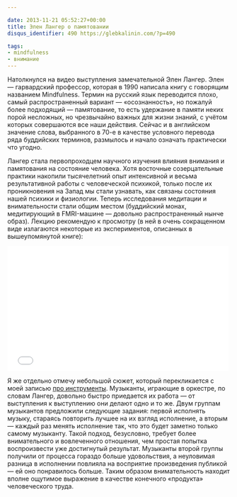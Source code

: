```yaml
---

date: 2013-11-21 05:52:27+00:00
title: Элен Лангер о памятовании
disqus_identifier: 490 https://glebkalinin.com/?p=490

tags:
- mindfulness
- внимание
---
```


Натолкнулся на видео выступления замечательной Элен Лангер. Элен — гарвардский профессор, которая в 1990 написала книгу с говорящим названием Mindfulness. Термин на русский язык переводится плохо, самый распространенный вариант — «осознанность», но пожалуй более подходящий — памятование, то есть удержание в памяти неких порой несложных, но чрезвычайно важных для жизни знаний, с учётом которых совершаются все наши действия. Сейчас и в английском значение слова, выбранного в 70-е в качестве условного перевода ряда буддийских терминов, размылось и начало означать практически что угодно. 

Лангер стала первопроходцем научного изучения влияния внимания и памятования на состояние человека. Хотя восточные созерцательные практики накопили тысячелетний опыт интенсивной и весьма результативной работы с человеческой психикой, только после их проникновения на Запад мы стали узнавать, как связаны состояния нашей психики и физиологии. Теперь исследования медитации и внимательности стали общим местом (буддийский монах, медитирующий в FMRI-машине — довольно распространенный нынче образ). Лекцию рекомендую к просмотру  (в ней в очень сокращенном виде излагаются некоторые из экспериментов, описанных в вышеупомянутой книге):

<iframe src="//player.vimeo.com/video/78269999?title=0&amp;byline=0&amp;portrait=0&amp;color=3d96d2" width="500" height="281" frameborder="0" webkitallowfullscreen mozallowfullscreen allowfullscreen></iframe>

Я же отдельно отмечу небольшой сюжет, который перекликается с моей записью <a href="https://glebkalinin.com/tools/" title="Об инструментах">про инструменты</a>. Музыканты, играющие в оркестре, по словам Лангер, довольно быстро приедается их работа — от выступления к выступлению они делают одно и то же. Двум группам музыкантов предложили следующие задания: первой исполнять музыку, стараясь повторить лучшее на их взгляд исполнение, а вторым — каждый раз менять исполнение так, что это будет заметно только самому музыканту. Такой подход, безусловно, требует более внимательного и вовлеченного отношения, чем простая попытка воспроизвести уже достигнутый результат. Музыканты второй группы получили от процесса гораздо больше удовольствия, а неуловимая разница в исполнении повлияла на восприятие произведения публикой — ей оно понравилось больше. Таким образом внимательность находит вполне ощутимое выражение в качестве конечного «продукта» человеческого труда.
